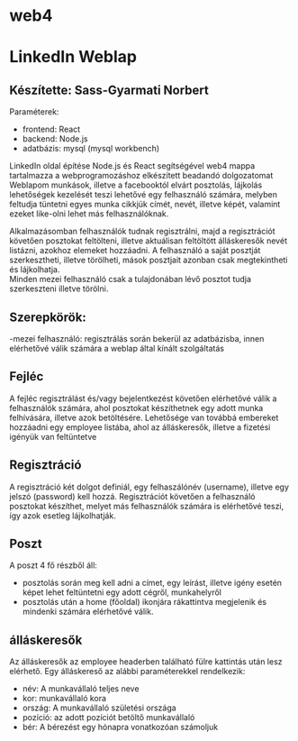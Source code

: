 # web4

# LinkedIn Weblap
## Készítette: Sass-Gyarmati Norbert

Paraméterek: 
- frontend: React
- backend: Node.js
- adatbázis: mysql (mysql workbench)


LinkedIn oldal építése Node.js és React segítségével
web4 mappa tartalmazza a webprogramozáshoz elkészített beadandó dolgozatomat
Weblapom munkások, illetve a facebooktól elvárt posztolás, lájkolás lehetőségek kezelését teszi lehetővé egy felhasználó számára, melyben feltudja tüntetni egyes munka cikkjük címét, nevét, illetve képét, valamint ezeket like-olni lehet más felhasználóknak.


Alkalmazásomban felhasználók tudnak regisztrálni, majd a regisztrációt követően posztokat feltölteni, illetve aktuálisan feltöltött álláskeresők nevét listázni, azokhoz elemeket hozzáadni. A felhasználó a saját posztját szerkesztheti, illetve törölheti, mások posztjait azonban csak megtekintheti és lájkolhatja.  
Minden mezei felhasználó csak a tulajdonában lévő posztot tudja szerkeszteni illetve törölni.

## Szerepkörök:  
-mezei felhasználó: regisztrálás során bekerül az adatbázisba, innen elérhetővé válik számára a weblap által kínált szolgáltatás 

## Fejléc

A fejléc regisztrálást és/vagy bejelentkezést követően elérhetővé válik a felhasználók számára, ahol posztokat készíthetnek egy adott munka felhívására, illetve azok betöltésére. Lehetősége van továbbá embereket hozzáadni egy employee listába, ahol az álláskeresők, illetve a fizetési igényük van feltüntetve

## Regisztráció
A regisztráció két dolgot definiál, egy felhaszálónév (username), illetve egy jelszó (password) kell hozzá.
Regisztrációt követően a felhasználó posztokat készíthet, melyet más felhasználók számára is elérhetővé teszi, így azok esetleg lájkolhatják.

## Poszt
A poszt 4 fő részből áll:
- posztolás során meg kell adni a címet, egy leírást, illetve igény esetén képet lehet feltüntetni egy adott cégről, munkahelyről
- posztolás után a home (főoldal) ikonjára rákattintva megjelenik és mindenki számára elérhetővé válik. 

## álláskeresők
Az álláskeresők az employee headerben található fülre kattintás után lesz elérhető. Egy álláskereső az alábbi paraméterekkel rendelkezik:
- név: A munkavállaló teljes neve
- kor: munkavállaló kora
- ország: A munkavállaló születési országa
- pozíció: az adott pozíciót betöltő munkavállaló
- bér: A bérezést egy hónapra vonatkozóan számoljuk

